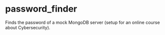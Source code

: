 # password_finder
Finds the password of a mock MongoDB server (setup for an online course about Cybersecurity). 
